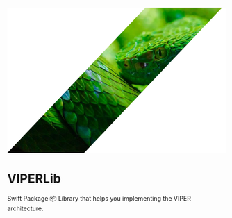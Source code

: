 ![VIPERLib](Images/illustration.png)

# VIPERLib

Swift Package 📦 Library that helps you implementing the VIPER architecture.
